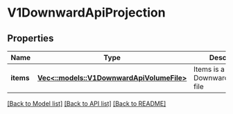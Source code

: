 # V1DownwardApiProjection

## Properties
Name | Type | Description | Notes
------------ | ------------- | ------------- | -------------
**items** | [**Vec<::models::V1DownwardApiVolumeFile>**](v1.DownwardAPIVolumeFile.md) | Items is a list of DownwardAPIVolume file | [optional] [default to null]

[[Back to Model list]](../README.md#documentation-for-models) [[Back to API list]](../README.md#documentation-for-api-endpoints) [[Back to README]](../README.md)


